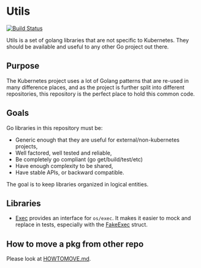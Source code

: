 # Utils

[![Build Status](https://travis-ci.org/kubernetes/utils.svg?branch=master)](https://travis-ci.org/kubernetes/utils)

Utils is a set of golang libraries that are not specific to
Kubernetes. They should be available and useful to any other Go project
out there.

## Purpose

The Kubernetes project uses a lot of Golang patterns that are re-used in many
difference places, and as the project is further split into different
repositories, this repository is the perfect place to hold this common code.

## Goals

Go libraries in this repository must be:

- Generic enough that they are useful for external/non-kubernetes
  projects,
- Well factored, well tested and reliable,
- Be completely go compliant (go get/build/test/etc)
- Have enough complexity to be shared,
- Have stable APIs, or backward compatible.

The goal is to keep libraries organized in logical entities.

## Libraries

- [Exec](/exec) provides an interface for `os/exec`. It makes it easier
  to mock and replace in tests, especially with
  the [FakeExec](exec/testing/fake_exec.go) struct.

## How to move a pkg from other repo

Please look at [HOWTOMOVE.md](./HOWTOMOVE.md).
